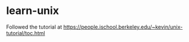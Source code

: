 # learn-unix
Followed the tutorial at https://people.ischool.berkeley.edu/~kevin/unix-tutorial/toc.html
